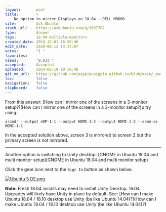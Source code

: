 ```yaml
---
layout:       post
title:        >
    No option to mirror Displays on 18.04 - DELL M3800
site:         Ask Ubuntu
stack_url:    https://askubuntu.com/q/1097707
type:         Answer
tags:         18.04 multiple-monitors
created_date: 2018-12-01 16:50:36
edit_date:    2020-06-12 14:37:07
votes:        "1 "
favorites:    
views:        "9,933 "
accepted:     Accepted
uploaded:     2024-02-19 10:38:48
git_md_url:   https://github.com/pippim/pippim.github.io/blob/main/_posts/2018/2018-12-01-No-option-to-mirror-Displays-on-18.04-DELL-M3800.md
toc:          false
navigation:   false
clipboard:    false
---
```


From this answer: [How can I mirror one of the screens in a 3-monitor setup?](How can I mirror one of the screens in a 3-monitor setup?)p try using:

``` 
xrandr --output eDP-1-1 --output HDMI-1-2 --output HDMI-1-2 --same-as HDMI-1-1
```

In the accepted solution above, screen 3 is mirrored to screen 2 but the primary screen is not mirrored.


----------


Another option is switching to Unity desktop: [GNOME in Ubuntu 18.04 and multi monitor setup](GNOME in Ubuntu 18.04 and multi monitor setup)

Click the gear icon next to the `Sign In` button as shown below:

[![Ubuntu 5 DE.png][1]][1]

**Note:** Fresh 18.04 installs may need to install Unity Desktop. 16.04 Upgrades will likely have Unity in place by default. See: [How can I make Ubuntu 18.04 / 18.10 desktop use Unity (be like Ubuntu 14.04)?](How can I make Ubuntu 18.04 / 18.10 desktop use Unity (be like Ubuntu 14.04)?)

  [1]: https://i.stack.imgur.com/MoxHd.jpg
